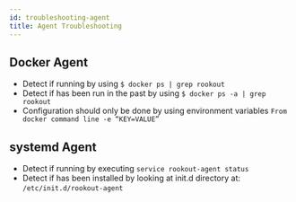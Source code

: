 ```yaml
---
id: troubleshooting-agent
title: Agent Troubleshooting
---
```


## Docker Agent

- Detect if running by using
  `$ docker ps | grep rookout`
- Detect if has been run in the past by using
  `$ docker ps -a | grep rookout`
- Configuration should only be done by using environment variables
  `From docker command line -e “KEY=VALUE”`


## systemd Agent

- Detect if running by executing
  `service rookout-agent status`
- Detect if has been installed by looking at init.d directory at:
  `/etc/init.d/rookout-agent`
